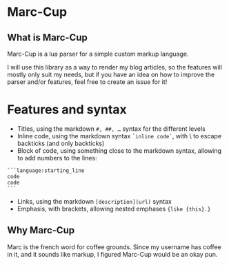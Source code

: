 # Marc-Cup
## What is Marc-Cup
Marc-Cup is a lua parser for a simple custom markup language.

I will use this library as a way to render my blog articles, so the features
will mostly only suit my needs, but if you have an idea on how to improve the
parser and/or features, feel free to create an issue for it!

# Features and syntax
- Titles, using the markdown `#, ##, …` syntax for the different levels
- Inline code, using the markdown syntax `` `inline code` ``, with \\ to escape backticks (and only backticks)
- Block of code, using something close to the markdown syntax, allowing to add
  numbers to the lines:
````
```language:starting_line
code
code
```
````
- Links, using the markdown `[description](url)` syntax
- Emphasis, with brackets, allowing nested emphases `{like {this}.}`

## Why Marc-Cup
Marc is the french word for coffee grounds. Since my username has coffee in it,
and it sounds like markup, I figured Marc-Cup would be an okay pun.
